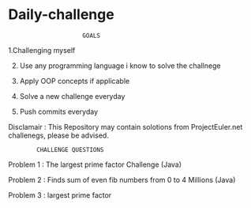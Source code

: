 # Daily-challenge

                         GOALS      
      
1.Challenging myself 

2. Use any programming language i know to solve the challnege

3. Apply OOP concepts if applicable

4. Solve a new challenge everyday

5. Push commits everyday

Disclamair : This Repository may contain solotions from ProjectEuler.net challenegs, please be advised.


            CHALLENGE QUESTIONS

Problem 1 : The largest prime factor Challenge (Java)

Problem 2 : Finds sum of even fib numbers from 0 to 4 Millions (Java)

Problem 3 : largest prime factor
